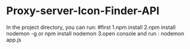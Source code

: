 # Proxy-server-Icon-Finder-API
In the project directory, you can run:
#first
1.npm install
2.npm install nodemon -g or npm install nodemon
3.open console and run : nodemon app.js
